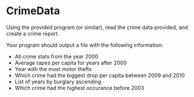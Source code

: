 # CrimeData

Using the provided program (or similar), read the crime data provided, and create a crime report.

Your program should output a file with the following information:

 * All crime stats from the year 2000
 * Average rapes per capita for years after 2000
 * Year with the most motor thefts
 * Which crime had the biggest drop per capita between 2009 and 2010
 * List of years by burglary ascending
 * Which crime had the highest occurance before 2003